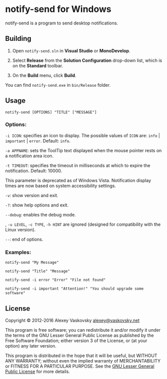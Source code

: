 # notify-send for Windows

notify-send is a program to send desktop notifications.

## Building

1. Open `notify-send.sln` in **Visual Studio** or **MonoDevelop**.

2. Select **Release** from the **Solution Configuration** drop-down list,
   which is on the **Standard** toolbar.

3. On the **Build** menu, click **Build**.

You can find `notify-send.exe` in `bin/Release` folder.

## Usage

	notify-send [OPTIONS] "TITLE" ["MESSAGE"]

### Options:

`-i ICON`:
specifies an icon to display.
The possible values of `ICON` are: `info` | `important` | `error`.
Default: `info`.

`-a APPNAME`:
sets the ToolTip text displayed when the mouse pointer rests
on a notification area icon.

`-t TIMEOUT`:
specifies the timeout in milliseconds at which to expire the notification.
Default: 10000.

This parameter is deprecated as of Windows Vista.
Notification display times are now based on system accessibility settings.

`-v`:	show version and exit.

`-?`:	show help options and exit.

`--debug`:	enables the debug mode.

, `-u LEVEL`, `-c TYPE`, `-h HINT` are ignored
(designed for compatibility with the Linux version).

`--`:	end of options.

### Examples:

	notify-send "My Message"

	notify-send "Title" "Message"

	notify-send -i error "Error" "File not found"

	notify-send -i important "Attention!" "You should upgrade some software"

## License

Copyright © 2012-2016 Alexey Vaskovsky <alexey@vaskovsky.net>

This program is free software; you can redistribute it and/or
modify it under the terms of the GNU Lesser General Public
License as published by the Free Software Foundation; either
version 3 of the License, or (at your option) any later version.

This program is distributed in the hope that it will be useful,
but WITHOUT ANY WARRANTY; without even the implied warranty of
MERCHANTABILITY or FITNESS FOR A PARTICULAR PURPOSE.
See the [GNU Lesser General Public License][1] for more details.

[1]: LICENSE.txt
